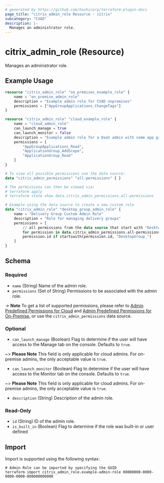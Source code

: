 ```yaml
---
# generated by https://github.com/hashicorp/terraform-plugin-docs
page_title: "citrix_admin_role Resource - citrix"
subcategory: "CVAD"
description: |-
  Manages an administrator role.
---
```


# citrix_admin_role (Resource)

Manages an administrator role.

## Example Usage

```terraform
resource "citrix_admin_role" "on_premises_example_role" {
    name = "on_premise_admin_role"
    description = "Example admin role for CVAD onpremises"
    permissions = ["AppGroupApplications_ChangeTags"] 
}

resource "citrix_admin_role" "cloud_example_role" {
    name = "cloud_admin_role"
    can_launch_manage = true
    can_launch_monitor = false
    description = "Example admin role for a DaaS admin with some app group permissions"
    permissions = [
        "AppGroupApplications_Read", 
        "ApplicationGroup_AddScope", 
        "ApplicationGroup_Read"
    ]
}

# To view all possible permissions use the data source:
data "citrix_admin_permissions" "all-permissions" { }

# The permissions can then be viewed via:
# terraform apply
# terraform state show data.citrix_admin_permissions.all-permissions

# Example using the data source to create a new custom role
data "citrix_admin_role" "desktop_group_admin_role" {
    name = "Delivery Group Custom Admin Role"
    description = "Role for managing delivery groups"
    permissions = [
        // all permissions from the data source that start with "DesktopGroup_", the old name for delivery groups
        for permission in data.citrix_admin_permissions.all-permissions.permissions :
        permission.id if startswith(permission.id, "DesktopGroup_")
    ]
}
```

<!-- schema generated by tfplugindocs -->
## Schema

### Required

- `name` (String) Name of the admin role.
- `permissions` (Set of String) Permissions to be associated with the admin role. 

-> **Note** To get a list of supported permissions, please refer to [Admin Predefined Permissions for Cloud](https://developer-docs.citrix.com/en-us/citrix-daas-service-apis/citrix-daas-rest-apis/apis/#/Admin-APIs/Admin-GetPredefinedPermissions) and [Admin Predefined Permissions for On-Premise](https://developer-docs.citrix.com/en-us/citrix-virtual-apps-desktops/citrix-cvad-rest-apis/apis/#/Admin-APIs/Admin-GetPredefinedPermissions), or use the `citrix_admin_permissions` data source.

### Optional

- `can_launch_manage` (Boolean) Flag to determine if the user will have access to the Manage tab on the console. Defaults to `true`. 

~> **Please Note** This field is only applicable for cloud admins. For on-premise admins, the only acceptable value is `true`.
- `can_launch_monitor` (Boolean) Flag to determine if the user will have access to the Monitor tab on the console. Defaults to `true`. 

~> **Please Note** This field is only applicable for cloud admins. For on-premise admins, the only acceptable value is `true`.
- `description` (String) Description of the admin role.

### Read-Only

- `id` (String) ID of the admin role.
- `is_built_in` (Boolean) Flag to determine if the role was built-in or user defined

## Import

Import is supported using the following syntax:

```shell
# Admin Role can be imported by specifying the GUID
terraform import citrix_admin_role.example-admin-role 00000000-0000-0000-0000-000000000000
```